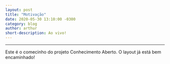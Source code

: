 ```yaml
---
layout: post
title: "Motivação"
date: 2020-05-30 13:10:00 -0300
category: blog
author: arthur
short-description: Ao vivo!
---
```


-----
Este é o comecinho do projeto Conhecimento Aberto. O layout já está bem encaminhado!
